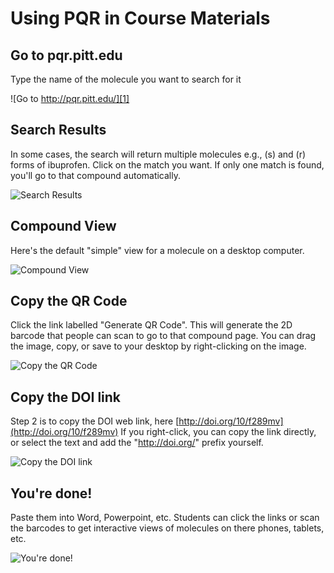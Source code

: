 # Using PQR in Course Materials

## Go to pqr.pitt.edu

Type the name of the molecule you want to search for it

![Go to http://pqr.pitt.edu/][1]

[1]: /static/img/a_images/pqr/go-to-http---pqrpittedu-.png

## Search Results

In some cases, the search will return multiple molecules e.g., (s) and (r) forms of ibuprofen. Click on the match you want. If only one match is found, you'll go to that compound automatically.

![Search Results][2]

[2]: /static/img/a_images/pqr/search-results.png

## Compound View

Here's the default "simple" view for a molecule on a desktop computer.

![Compound View][3]

[3]: /static/img/a_images/pqr/compound-view.png

## Copy the QR Code

Click the link labelled "Generate QR Code". This will generate the 2D barcode that people can scan to go to that compound page. You can drag the image, copy, or save to your desktop by right-clicking on the image.

![Copy the QR Code][4]

[4]: /static/img/a_images/pqr/copy-the-qr-code.png

## Copy the DOI link

Step 2 is to copy the DOI web link, here [http://doi.org/10/f289mv](http://doi.org/10/f289mv)   If you right-click, you can copy the link directly, or select the text and add the "http://doi.org/" prefix yourself.

![Copy the DOI link][5]

[5]: /static/img/a_images/pqr/copy-the-doi-link.png

## You're done!

Paste them into Word, Powerpoint, etc. Students can click the links or scan the barcodes to get interactive views of molecules on there phones, tablets, etc.

![You&apos;re done!][6]

[6]: /static/img/a_images/pqr/you-re-done-.png

